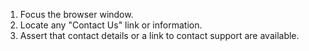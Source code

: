 1. Focus the browser window.
2. Locate any "Contact Us" link or information.
3. Assert that contact details or a link to contact support are available.